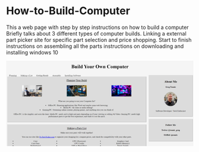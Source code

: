 # How-to-Build-Computer
This a web page with step by step instructions on how to build a computer
Briefly talks about 3 different types of computer builds.
Linking a external part picker site for specific part selection and price shopping. 
Start to finish instructions on assembling all the parts
instructions on downloading and installing windows 10

![](pc-build.png)
